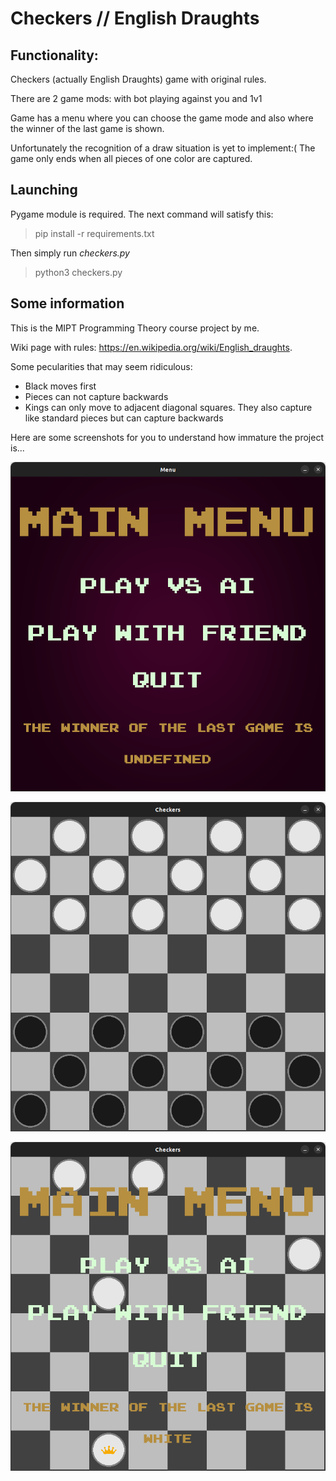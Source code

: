 # Checkers // English Draughts

## Functionality:
Checkers (actually English Draughts) game with original rules. 

There are 2 game mods: with bot playing against you and 1v1

Game has a menu where you can choose the game mode and also where the winner of the last game is shown.

Unfortunately the recognition of a draw situation is yet to implement:( The game only ends when all pieces of one color are captured.

## Launching
Pygame module is required. The next command will satisfy this:

> pip install -r requirements.txt 

Then simply run *checkers.py*

> python3 checkers.py

## Some information
This is the MIPT Programming Theory course project by me. 

Wiki page with rules: https://en.wikipedia.org/wiki/English_draughts.

Some pecularities that may seem ridiculous:
- Black moves first
- Pieces can not capture backwards
- Kings can only move to adjacent diagonal squares. They also capture like standard pieces but can capture backwards

Here are some screenshots for you to understand how immature the project is...

![alt text](https://github.com/themeelanoid/Checkers/blob/main/screenshots/menu.png?raw=true)

![alt text](https://github.com/themeelanoid/Checkers/blob/main/screenshots/game.png?raw=true)

![alt text](https://github.com/themeelanoid/Checkers/blob/main/screenshots/end_of_a_game.png?raw=true)
